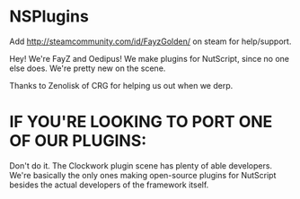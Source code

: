 NSPlugins
=========

Add http://steamcommunity.com/id/FayzGolden/ on steam for help/support.

Hey! We're FayZ and Oedipus! We make plugins for NutScript, since no one else does. We're pretty new on the scene.

Thanks to Zenolisk of CRG for helping us out when we derp.

IF YOU'RE LOOKING TO PORT ONE OF OUR PLUGINS:
=============================================

Don't do it. The Clockwork plugin scene has plenty of able developers. We're basically the only ones making open-source plugins for NutScript besides the actual developers of the framework itself.
